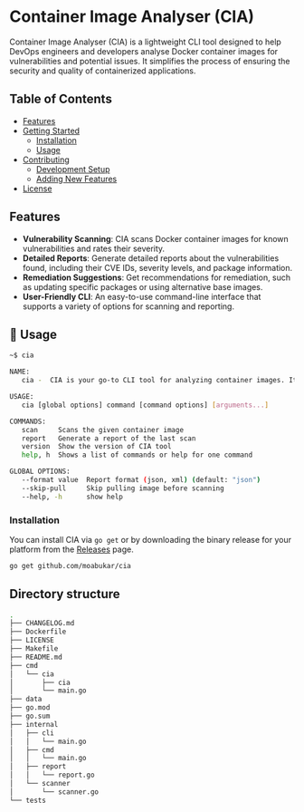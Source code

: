# Container Image Analyser (CIA)

Container Image Analyser (CIA) is a lightweight CLI tool designed to help DevOps engineers and developers analyse Docker container images for vulnerabilities and potential issues. It simplifies the process of ensuring the security and quality of containerized applications.

## Table of Contents

- [Features](#features)
- [Getting Started](#getting-started)
  - [Installation](#installation)
  - [Usage](#usage)
- [Contributing](#contributing)
  - [Development Setup](#development-setup)
  - [Adding New Features](#adding-new-features)
- [License](#license)

## Features

- **Vulnerability Scanning**: CIA scans Docker container images for known vulnerabilities and rates their severity.
- **Detailed Reports**: Generate detailed reports about the vulnerabilities found, including their CVE IDs, severity levels, and package information.
- **Remediation Suggestions**: Get recommendations for remediation, such as updating specific packages or using alternative base images.
- **User-Friendly CLI**: An easy-to-use command-line interface that supports a variety of options for scanning and reporting.

## 📝 Usage

```bash
~$ cia

NAME:
   cia -  CIA is your go-to CLI tool for analyzing container images. It can pull images, scan for vulnerabilities, and output reports in multiple formats.

USAGE:
   cia [global options] command [command options] [arguments...]

COMMANDS:
   scan     Scans the given container image
   report   Generate a report of the last scan
   version  Show the version of CIA tool
   help, h  Shows a list of commands or help for one command

GLOBAL OPTIONS:
   --format value  Report format (json, xml) (default: "json")
   --skip-pull     Skip pulling image before scanning
   --help, -h      show help

```

### Installation

You can install CIA via `go get` or by downloading the binary release for your platform from the [Releases](https://github.com/moabukar/cia/releases) page.

```bash
go get github.com/moabukar/cia

```

## Directory structure

```bash
.
├── CHANGELOG.md
├── Dockerfile
├── LICENSE
├── Makefile
├── README.md
├── cmd
│   └── cia
│       ├── cia
│       └── main.go
├── data
├── go.mod
├── go.sum
├── internal
│   ├── cli
│   │   └── main.go
│   ├── cmd
│   │   └── main.go
│   ├── report
│   │   └── report.go
│   └── scanner
│       └── scanner.go
└── tests                    

```
